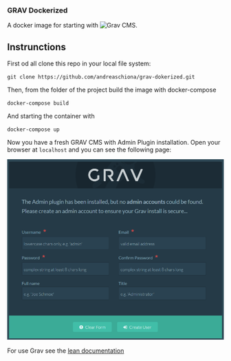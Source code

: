 ### GRAV Dockerized

A docker image for starting with ![Grav CMS](http://github.com/getgrav/grav).

## Instrunctions

First od all clone this repo in your local file system:

```
git clone https://github.com/andreaschiona/grav-dokerized.git
```

Then, from the folder of the project build the image with docker-compose

```
docker-compose build
```

And starting the container with

```
docker-compose up
```

Now you have a fresh GRAV CMS with Admin Plugin installation.
Open your browser at `localhost` and you can see the following page:

![Admin Page](docs/screenshots/adminpage.png)


For use Grav see the [lean documentation](https://learn.getgrav.org/)
